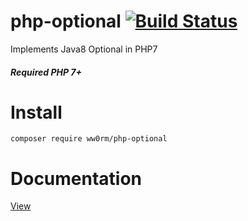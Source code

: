 # php-optional [![Build Status](https://travis-ci.org/ww0rm/php-optional.svg?branch=master)](https://travis-ci.org/ww0rm/php-optional)
Implements Java8 Optional in PHP7
##### Required PHP 7+

# Install
```
composer require ww0rm/php-optional
```

# Documentation
[View](https://github.com/ww0rm/php-optional/blob/master/docs/index.md)
